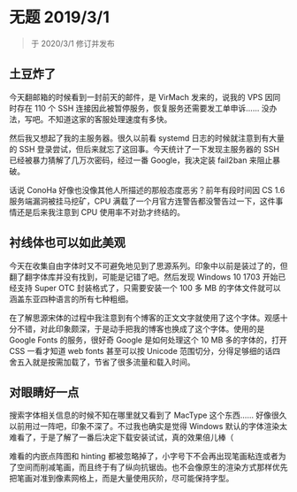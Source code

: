 <h1>
    无题
    <date>2019/3/1</date>
</h1>

> 于 2020/3/1 修订并发布

## 土豆炸了

今天翻邮箱的时候看到一封前天的邮件，是 VirMach 发来的，说我的 VPS 因同时存在 110 个 SSH 连接因此被暂停服务，恢复服务还需要发工单申诉…… 没办法，写吧。不知道这家的客服处理速度有多快。

然后我又想起了我的主服务器。很久以前看 systemd 日志的时候就注意到有大量的 SSH 登录尝试，但后来就忘了这回事。今天统计了一下发现主服务器的 SSH 已经被暴力猜解了几万次密码，经过一番 Google，我决定装 fail2ban 来阻止暴破。

话说 ConoHa 好像也没像其他人所描述的那般态度恶劣？前年有段时间因 CS 1.6 服务端漏洞被挂马挖矿，CPU 满载了一个月官方连警告都没警告过一下，这件事情还是后来我注意到 CPU 使用率不对劲才终结的。

## 衬线体也可以如此美观

今天在收集自由字体时又不可避免地见到了思源系列。印象中以前是装过了的，但翻了翻字体库并没有找到，可能是记错了吧。然后发现 Windows 10 1703 开始已经支持 Super OTC 封装格式了，只需要安装一个 100 多 MB 的字体文件就可以涵盖东亚四种语言的所有七种粗细。

在了解思源宋体的过程中我注意到有个博客的正文文字就使用了这个字体。观感十分不错，对此印象颇深，于是动手把我的博客也换成了这个字体。使用的是 Google Fonts 的服务，很好奇 Google 是如何处理这个 10 MB 多的字体的，打开 CSS 一看才知道 web fonts 甚至可以按 Unicode 范围切分，分得足够细的话四舍五入就是按需加载了，节省了很多流量和载入时间。

## 对眼睛好一点

搜索字体相关信息的时候不知在哪里就又看到了 MacType 这个东西…… 好像很久以前用过一阵吧，印象不深了。不过我也确实是觉得 Windows 默认的字体渲染太难看了，于是了解了一番后决定下载安装试试，真的效果倍儿棒（

难看的内嵌点阵图和 hinting 都被忽略掉了，小字号下不会再出现笔画粘连或者为了空间而削减笔画，而且终于有了纵向抗锯齿。也不会像原生的渲染方式那样优先把笔画对准到像素网格上，而是大量使用灰阶，尽可能保持字型。
